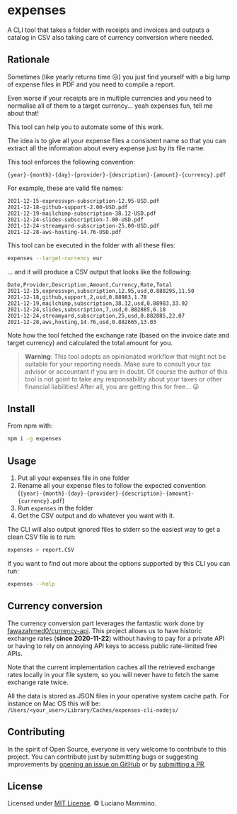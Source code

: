 # expenses

A CLI tool that takes a folder with receipts and invoices and outputs a catalog in CSV also taking care of currency conversion where needed.


## Rationale

Sometimes (like yearly returns time 😖) you just find yourself with a big lump of expense files in PDF and you need to compile a report.

Even worse if your receipts are in multiple currencies and you need to normalise all of them to a target currency... yeah expenses fun, tell me about that!

This tool can help you to automate some of this work.

The idea is to give all your expense files a consistent name so that you can extract all the information about every expense just by its file name.

This tool enforces the following convention:

```plain
{year}-{month}-{day}-{provider}-{description}-{amount}-{currency}.pdf
```

For example, these are valid file names:

```plain
2021-12-15-expressvpn-subscription-12.95-USD.pdf
2021-12-18-github-support-2.00-USD.pdf
2021-12-19-mailchimp-subscription-38.12-USD.pdf
2021-12-24-slides-subscription-7.00-USD.pdf
2021-12-24-streamyard-subscription-25.00-USD.pdf
2021-12-28-aws-hosting-14.76-USD.pdf
```

This tool can be executed in the folder with all these files:

```bash
expenses --target-currency eur
```

... and it will produce a CSV output that looks like the following:

```csv
Date,Provider,Description,Amount,Currency,Rate,Total
2021-12-15,expressvpn,subscription,12.95,usd,0.888295,11.50
2021-12-18,github,support,2,usd,0.88983,1.78
2021-12-19,mailchimp,subscription,38.12,usd,0.88983,33.92
2021-12-24,slides,subscription,7,usd,0.882885,6.18
2021-12-24,streamyard,subscription,25,usd,0.882885,22.07
2021-12-28,aws,hosting,14.76,usd,0.882665,13.03
```

Note how the tool fetched the exchange rate (based on the invoice date and target currency) and calculated the total amount for you.


> **Warning**: This tool adopts an opinionated workflow that might not be suitable for your reporting needs. Make sure to consult your tax advisor or accountant if you are in doubt. Of course the author of this tool is not goint to take any responsability about your taxes or other financial liabilities! After all, you are getting this for free... 😜


## Install

From npm with:

```bash
npm i -g expenses
```


## Usage

  1. Put all your expenses file in one folder
  2. Rename all your expense files to follow the expected convention (`{year}-{month}-{day}-{provider}-{description}-{amount}-{currency}.pdf`)
  3. Run `expenses` in the folder
  4. Get the CSV output and do whatever you want with it.

The CLI will also output ignored files to stderr so the easiest way to get a clean CSV file is to run:

```bash
expenses > report.CSV
```

If you want to find out more about the options supported by this CLI you can run:

```bash
expenses --help
```


## Currency conversion

The currency conversion part leverages the fantastic work done by [fawazahmed0/currency-api](https://github.com/fawazahmed0/currency-api). This project allows us to have historic exchange rates (**since 2020-11-22**) without having to pay for a private API or having to rely on annoying API keys to access public rate-limited free APIs.

Note that the current implementation caches all the retrieved exchange rates locally in your file system, so you will never have to fetch the same exchange rate twice.

All the data is stored as JSON files in your operative system cache path. For instance on Mac OS this will be: `/Users/<your_user>/Library/Caches/expenses-cli-nodejs/`


## Contributing

In the spirit of Open Source, everyone is very welcome to contribute to this project.
You can contribute just by submitting bugs or suggesting improvements by
[opening an issue on GitHub](https://github.com/lmammino/expenses/issues) or by [submitting a PR](https://github.com/lmammino/expenses/pulls).


## License

Licensed under [MIT License](LICENSE). © Luciano Mammino.
